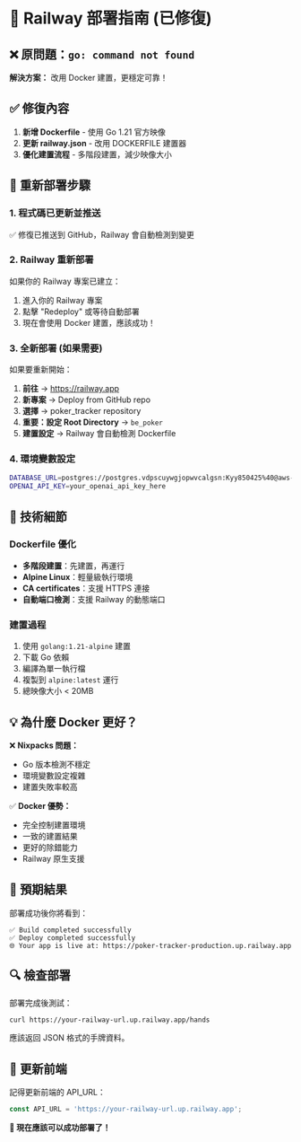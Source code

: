 # 🚂 Railway 部署指南 (已修復)

## ❌ 原問題：`go: command not found`

**解決方案：** 改用 Docker 建置，更穩定可靠！

## ✅ 修復內容

1. **新增 Dockerfile** - 使用 Go 1.21 官方映像
2. **更新 railway.json** - 改用 DOCKERFILE 建置器
3. **優化建置流程** - 多階段建置，減少映像大小

## 🚀 **重新部署步驟**

### 1. 程式碼已更新並推送
✅ 修復已推送到 GitHub，Railway 會自動檢測到變更

### 2. Railway 重新部署
如果你的 Railway 專案已建立：
1. 進入你的 Railway 專案
2. 點擊 "Redeploy" 或等待自動部署
3. 現在會使用 Docker 建置，應該成功！

### 3. 全新部署 (如果需要)
如果要重新開始：

1. **前往** → https://railway.app
2. **新專案** → Deploy from GitHub repo
3. **選擇** → poker_tracker repository
4. **重要：設定 Root Directory** → `be_poker`
5. **建置設定** → Railway 會自動檢測 Dockerfile

### 4. 環境變數設定
```bash
DATABASE_URL=postgres://postgres.vdpscuywgjopwvcalgsn:Kyy850425%40@aws-0-us-west-1.pooler.supabase.com:6543/postgres
OPENAI_API_KEY=your_openai_api_key_here
```

## 🔧 技術細節

### Dockerfile 優化
- **多階段建置**：先建置，再運行
- **Alpine Linux**：輕量級執行環境
- **CA certificates**：支援 HTTPS 連接
- **自動端口檢測**：支援 Railway 的動態端口

### 建置過程
1. 使用 `golang:1.21-alpine` 建置
2. 下載 Go 依賴
3. 編譯為單一執行檔
4. 複製到 `alpine:latest` 運行
5. 總映像大小 < 20MB

## 💡 為什麼 Docker 更好？

❌ **Nixpacks 問題：**
- Go 版本檢測不穩定
- 環境變數設定複雜
- 建置失敗率較高

✅ **Docker 優勢：**
- 完全控制建置環境
- 一致的建置結果
- 更好的除錯能力
- Railway 原生支援

## 🎯 預期結果

部署成功後你將看到：
```
✅ Build completed successfully
✅ Deploy completed successfully
🌐 Your app is live at: https://poker-tracker-production.up.railway.app
```

## 🔍 檢查部署

部署完成後測試：
```bash
curl https://your-railway-url.up.railway.app/hands
```

應該返回 JSON 格式的手牌資料。

## 📱 更新前端

記得更新前端的 API_URL：
```typescript
const API_URL = 'https://your-railway-url.up.railway.app';
```

**🎉 現在應該可以成功部署了！** 